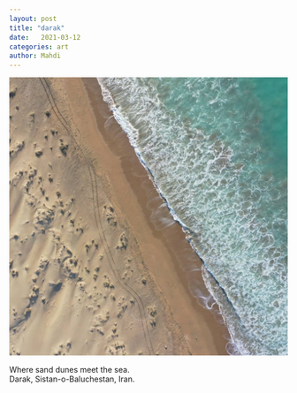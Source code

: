 ```yaml
---
layout: post
title: "darak"
date:   2021-03-12
categories: art
author: Mahdi
---
```


![darak](/img/arts/darak.jpg)

<span class='image-details'>
Where sand dunes meet the sea.<br/>
Darak, Sistan-o-Baluchestan, Iran.
</span>
